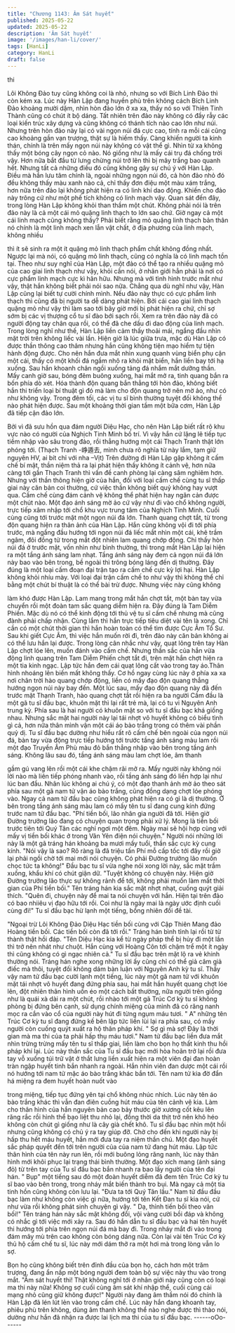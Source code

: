 ```yaml
---
title: "Chương 1143: Âm Sát huyết"
published: 2025-05-22
updated: 2025-05-22
description: 'Âm Sát huyết'
image: '/images/han-li/cover/'
tags: [HanLi]
category: HanLi
draft: false
---
```


thi

Lôi Không Đảo tuy cũng không coi là nhỏ, nhưng so với Bích Linh
Đảo thì còn kém xa. Lúc này Hàn Lập đang huyền phù trên không
cách Bích Linh Đảo khoảng mười dặm, nhìn hòn đảo lớn ở xa xa,
thấy nó so với Thiên Tinh Thành cũng có chút ít bộ dáng.
Tất nhiên trên đảo này không có đầy rẫy các loại kiến trúc xây
dựng và cũng không có thánh tích nào cao lớn như núi. Nhưng
trên hòn đảo này lại có vài ngọn núi đá cực cao, tính ra mỗi cái
cũng cao khoảng gần vạn trượng, thật sự là hiếm thấy.
Càng khiến người ta kinh thán, chính là trên mấy ngọn núi này
không có vật thể gì. Nhìn từ xa không thấy một bóng cây ngọn cỏ
nào. Nó giống như là mấy cái trụ đá chống trời vậy. Hơn nữa bắt
đầu từ lưng chừng núi trở lên thì bị mây trắng bao quanh hết.
Nhưng tất cả những điều đó cũng không gây sự chú ý với Hàn
Lập. Điều mà hắn lưu tâm chính là, ngoài những ngọn núi đó, cả
hòn đảo nhỏ đó đều không thấy màu xanh nào cả, chỉ thấy đơn
điệu một màu xám trắng, hơn nữa trên đảo lại không phát hiện ra
có linh khí dao động.
Khiến cho đảo này trông cứ như một phế tích không có linh mạch
vậy.
Quan sát đến đây, trong lòng Hàn Lập không khỏi than thầm một
chút.
Không phải nói là trên đảo này là cả một cái mỏ quặng linh thạch
to lớn sao chứ. Giờ ngay cả một cái linh mạch cũng không thấy?
Phải biết rằng mỏ quặng linh thạch bản thân nó chính là một linh
mạch xen lẫn vật chất, ở địa phương của linh mạch, không nhiều

thì ít sẽ sinh ra một ít quặng mỏ linh thạch phẩm chất không đồng
nhất. Ngược lại mà nói, có quặng mỏ linh thạch, cũng có nghĩa là
có linh mạch tồn tại.
Theo như suy nghĩ của Hàn Lập, một đảo có thể tạo ra nhiều
quặng mỏ của cao giai linh thạch như vậy, khỏi cần nói, ở nhân
giới hẳn phải là nơi có cực phẩm linh mạch cực kì hãn hữu.
Nhưng mà với tình hình trước mắt như vậy, thật hắn không biết
phải nói sao nữa.
Chẳng qua dù nghĩ như vậy, Hàn Lập cũng lại biết tự cười chính
mình. Nếu đảo này thực có cực phẩm linh thạch thì cũng đã bị
người ta dễ dàng phát hiện. Bởi cái cao giai linh thạch quặng mỏ
như vậy thì làm sao tới bây giờ mới bị phát hiện ra chứ, chỉ sợ
sớm bị các vị thượng cổ tu sĩ đào bới sạch rồi. Xem ra trên đảo
này đã có người động tay chân qua rồi, có thể đã che dấu đi dao
động của linh mạch.
Trong lòng nghĩ như thế, Hàn Lập liền cảm thấy thoải mái, ngẩng
đầu nhìn mặt trời trên không liếc vài lần.
Hiện giờ là lúc giữa trưa, mặc dù Hàn Lập có được thần thông
cao thâm nhưng hắn cũng không tiện mạo hiểm tự tiện hành động
được. Cho nên hắn đưa mắt nhìn xung quanh vùng biển phụ cận
một cái, thấy có một khối đá ngầm nhô ra khỏi mặt biển, hắn liền
bay tới hạ xuống.
Sau hắn khoanh chân ngồi xuống tảng đá nhắm mắt dưỡng thần.
Mấy canh giờ sau, bóng đêm buông xuống, hai mắt mở ra, tinh
quang bắn ra bốn phía dò xét.
Hóa thành độn quang bắn thẳng tới hòn đảo, không biết hắn thi
triển loại bí thuật gì đó mà làm cho độn quang trở nên mờ ảo, như
có như không vậy. Trong đêm tối, các vị tu sĩ bình thường tuyệt
đối không thể nào phát hiện được.
Sau một khoảng thời gian tầm một bữa cơm, Hàn Lập đã tiếp cận
đảo lớn.

Bởi vì đã sưu hồn qua đám người Diệu Hạc, cho nên Hàn Lập
biết rất rõ khu vực nào có người của Nghịch Tinh Minh bố trí. Vì
vậy hắn cứ lặng lẽ tiếp tục tiềm nhập vào sâu trong đảo, rồi thẳng
hướng một cái Thạch Tranh thật lớn phóng tới.
(Thạch Tranh -峥遁去, mình chưa rõ nghĩa từ này lắm, tạm giữ
nguyên HV, ai bít chỉ với nha –Vịt)
Trên đường đi Hàn Lập gặp không ít cấm chế bí mật, thần niệm
thả ra lại phát hiện thấy không ít cảnh vệ, hơn nữa càng tới gần
Thạch Tranh thì vấn đề canh phòng lại càng sâm nghiêm hơn.
Nhưng với thần thông hiện giờ của hắn, đối với loại cấm chế cùng
tu sĩ thấp giai này căn bản coi thường, cứ việc thần không biết
quỷ không hay vượt qua. Cấm chế cùng đám cảnh vệ không thể
phát hiện hay ngăn cản được một chút nào.
Một đạo ánh sáng mờ ảo cứ vậy như đi vào chổ không người,
trực tiếp xâm nhập tới chổ khu vực trung tâm của Nghịch Tinh
Minh. Cuối cùng cũng tới trước mặt một ngọn núi đá lớn.
Thanh quang chợt tắt, từ trong độn quang hiện ra thân ảnh của
Hàn Lập.
Hắn cũng không vội đi tới phía trước, mà ngẩng đầu hướng tới
ngọn núi đá liếc mắt nhìn một cái, khẽ trầm ngâm, đôi đồng tử
trong mắt đột nhiên lam quang chớp động.
Chỉ thấy hòn núi đá ở trước mặt, vốn nhìn như bình thường, thì
trong mắt Hàn Lập lại hiện ra một tầng ánh sáng lam nhạt.
Tầng ánh sáng này đem cả ngọn núi đá lớn này bao vào bên
trong, bề ngoài thì trông bóng láng đến dị thường. Đây đúng là
một loại cấm đoạn đại trận tạo ra cấm chế cực kỳ lợi hại.
Hàn Lập không khỏi nhíu mày.
Với loại đại trận cấm chế to như vậy thì không thể chỉ bằng một
chút bí thuật là có thể bài trừ được. Nhưng việc này cũng không

làm khó được Hàn Lập. Lam mang trong mắt hắn chợt tắt, một
bàn tay vừa chuyển rồi một đoàn tam sắc quang diễm hiện ra.
Đây đúng là Tam Diễm Phiến.
Mặc dù nó có thể kinh động tới thủ vệ tu sĩ cấm chế nhưng mà
cũng đành phải chấp nhận. Cùng lắm thì hắn trực tiếp tiêu diệt vài
tên là xong.
Chỉ cần có một chút thời gian thì hắn hoàn toàn có thể tìm được
Cực Âm Tổ Sư. Sau khi giết Cực Âm, thì việc hắn muốn rời đi,
trên đảo này căn bản không ai có thể lưu hắn lại được.
Trong lòng cân nhắc như vậy, quạt lông trên tay Hàn Lập chợt lóe
lên, muốn đánh vào cấm chế. Nhưng thần sắc của hắn vừa động
linh quang trên Tam Diễm Phiến chợt tắt đi, trên mặt hắn chợt
hiện ra một tia kinh ngạc.
Lập tức hắn đem cái quạt lông cất vào trong tay áo.Thân hình
nhoáng lên biến mất không thấy.
Cơ hồ ngay cùng lúc này ở phía xa xa nơi chân trời hào quang
chớp động, liền có mấy đạo độn quang thẳng hướng ngọn núi
này bay đến.
Một lúc sau, mấy đạo độn quang này đã đến trước mặt Thạnh
Tranh, hào quang chợt tắt rồi hiện ra ba người
Cầm đầu là một gã tu sĩ đầu bạc, khuôn mặt thì lại rất trẻ mà, lại
có tu vi Nguyên Anh trung kỳ. Phía sau là hai người có khuôn mặt
so với tu sĩ đầu bạc khá giống nhau. Nhưng sắc mặt hai người
này lại tái nhợt vô huyết không có biểu tình gì cả, hơn nữa thân
mình vận một cái áo bào trắng trong có thêm vài phần quỷ dị.
Tu sĩ đầu bạc dường như hiểu rất rõ cấm chế bên ngoài của ngọn
núi đá, bàn tay vừa động trực tiếp hướng tới trước tầng ánh sáng
màu lam rồi một đạo Truyền Âm Phù màu đỏ bắn thẳng nhập vào
bên trong tầng ánh sáng.
Không lâu sau đó, tầng ánh sáng màu lam chợt lóe, âm thanh

gầm gú vang lên rồi một cái khe chậm rãi mở ra.
Mấy người này không nói lời nào mà liên tiếp phóng nhanh vào,
rồi tầng ánh sáng đó liền hợp lại như lúc ban đầu.
Nhân lúc không ai chú ý, có một đạo thanh ảnh mờ ảo theo sát
phía sau một gã nam tử vận áo bào trắng, cũng đồng dạng chợt
lóe phóng vào. Ngay cả nam tử đầu bạc cũng không phát hiện ra
có gì là dị thường.
Ở bên trong tầng ánh sáng màu lam có mấy tên tu sĩ đang cung
kính đứng trước nam tử đầu bạc.
"Phí tiền bối, lão nhân gia người đã tới. Hiện giờ Đường trưởng
lão đang có chuyện quan trọng phải xử lý. Mong là tiền bối trước
tiên tới Quý Tân các nghỉ ngơi một đêm. Ngày mai sẽ hội hợp
cùng với mấy vị tiền bối khác ở trong Vân Yên điện nói chuyện."
Người nói những lời này là một gã tráng hán khoảng ba mươi
mấy tuổi, thần sắc cực kỳ cung kính.
"Nói vậy là sao? Rõ ràng là đã triệu tấn Phí mỗ cấp tốc tới đây rồi
giờ lại phải ngồi chờ tới mai mới nói chuyện. Có phải Đường
trưởng lão muốn chọc tức ta không!"
Đầu bạc tu sĩ vừa nghe nói xong lời này, sắc mặt trầm xuống,
khẩu khí có chút giận dữ.
"Tuyệt không có chuyện này. Hiện giờ Đường trưởng lão thực sự
không rảnh để tới, không phải muốn làm mất thời gian của Phí
tiền bối."
Tên tráng hán kia sắc mặt nhợt nhạt, cuống quýt giải thích.
"Quên đi, chuyện này để mai ta nói chuyện với hắn. Hiện tại trên
đảo có bao nhiiêu vị đạo hữu tới rồi. Coi như là ngày mai là ngày
ước định cuối cùng đi!"
Tu sĩ đầu bạc hừ lạnh một tiếng, bổng nhiên đổi đề tài.

"Ngoại trừ Lôi Không Đảo Diệu Hạc tiền bối cùng với Cập Thiên
Mang đảo Hoàng tiền bối. Các tiền bối còn đã tới rồi."
Tráng hán bình tỉnh lại rồi từ từ thành thật hồi đáp.
"Tên Diệu Hạc kia kể từ ngày pháp thể bị hủy đi một lần thì trở
nên nhát như chuột. Hắn cùng với Hoàng Côn tới chậm trể một ít
ngày thì cũng không có gì ngạc nhiên cả."
Tu sĩ đầu bạc trên mặt lộ ra vẻ khinh thường nói.
Tráng hán nghe xong những lời ấy cũng chỉ có thể giả câm giả
điếc mà thôi, tuyệt đối không dám bàn luận với Nguyên Anh kỳ tu
sĩ.
Thấy vậy nam tử đầu bạc cười lạnh một tiếng, lúc này một gã
nam tử với khuôn mặt tái nhợt vô huyết đang đứng phía sau, hai
mắt hắn huyết quang chợt lóe lên, đột nhiên thân hình uốn éo một
cách bất thường, nữa người trên giống như là quái xà dài ra một
chút, rồi nhào tới một gã Trúc Cơ kỳ tu sĩ không phòng bị đứng
bên cạnh, sử dụng chính miệng của mình đã có răng nanh mọc ra
cắn vào cổ của người này hút đi từng ngụm máu tươi.
" A" những tên Trúc Cơ kỳ tu sĩ đang đứng kế bên lập tức liền lùi
lại ra phía sau, có mấy người còn cuống quýt xuất ra hộ thân
pháp khí.
" Sợ gì mà sợ! Đây là thời gian mà ma thi của ta phải hấp thụ máu
tươi."
Nam tử đầu bạc liền đưa mắt nhìn trừng trừng mấy tên tu sĩ thấp
giai, liền làm cho bọn họ thất kinh thu hồi pháp khí lại.
Lúc này thần sắc của Tu sĩ đầu bạc mới hòa hoãn trở lại rồi đưa
tay vỗ xuống túi trữ vật ở thắt lưng liền xuất hiện ra một viên đại
đan hoàn tràn ngập huyết tinh bắn nhanh ra ngoài. Hắn nhìn viên
đan dược một cái rồi nó hướng tới nam tử mặc áo bào trắng khác
bắn tới.
Tên nam tử kia đờ đẩn há miệng ra đem huyết hoàn nuốt vào

trong miệng, tiếp tục đứng yên tại chổ không nhúc nhích. Lúc này
tên áo bào trắng khác thì vẫn đan điên cuồng hút máu của tên
cảnh vệ kia. Làm cho thân hình của hắn nguyên bản cao bảy
thước giờ xương cốt kêu lên răng rắc rồi hình thể bạo liệt thu nhỏ
lại, đồng thời da thịt trở nên khô héo không còn chút gì giống như
là cây già chết khô.
Tu sĩ đầu bạc nhìn một hồi nhưng cũng không có chủ ý ra tay giúp
đỡ. Chờ cho đến khi người này bị hấp thu hết máu huyết, hắn
mới đưa tay ra niệm thần chú. Một đạo huyết sắc pháp quyết đến
tới trên người của của nam tử đang hút máu.
Lập tức thân hình của tên này run lên, rồi mới buông lỏng răng
nanh, lúc này thân hình mới khôi phục lại trạng thái bình thường.
Một đạo xích mang (ánh sáng đỏ) từ trên tay của Tu sĩ đầu bạc
bắn nhanh ra bao lấy người của tên đại hán.
" Bụp" một tiếng sau đó một đoàn huyết diễm đã đem tên Trúc Cơ
kỳ tu sĩ bao vào bên trong, trong nháy mắt biến thành tro bụi. Mà
ngay cả một tia tinh hồn cũng không còn lưu lại.
"Đưa ta tới Quý Tân lầu."
Nam tử đầu đầu bạc làm như không còn việc gì nữa, hướng tới
tên Kết Đan tu sĩ kia nói, cứ như vừa rồi không phát sinh chuyện
gì vậy.
" Dạ, thỉnh tiến bối theo vãn bối!"
Tên tráng hán này sắc mặt không đổi, vội vàng cười bồi đáp và
không có nhắc gì tới việc mới xảy ra.
Sau đó hắn dẫn tu sĩ đầu bạc và hai tên huyết thi hướng tới phía
trên ngọn núi đá mà bay đi. Trong nháy mắt đi vào trong đám mây
mù trên cao không còn bóng dáng nữa.
Còn lại vài tên Trúc Cơ kỳ thủ hộ cấm chế tu sĩ, lúc này mới dám
thở ra một hơi mà trong lòng vẫn lo sợ.

Bọn họ cũng không biết trên đỉnh đầu của bọn họ, cách hơn một
trăm trượng, đang ẩn nấp một bóng người đem toàn bộ sự việc
này thu vào trong mắt.
"Âm sát huyết thi! Thật không nghĩ tới ở nhân giới này cũng còn
có loại ma thi này nữa! Không sợ cuối cùng âm sát khí nhập thể,
cuối cùng cái mạng nhỏ cũng giữ không được!"
Người này đang âm thầm nói đó chính là Hàn Lập đã lén lút lẻn
vào trong cấm chế.
Lúc này hắn đang khoanh tay, phiêu phù trên không, dùng âm
thanh không thể nào nghe được thì thào nói, dường như hắn đã
nhận ra được lai lịch ma thi của tu sĩ đầu bạc.
------oOo------
